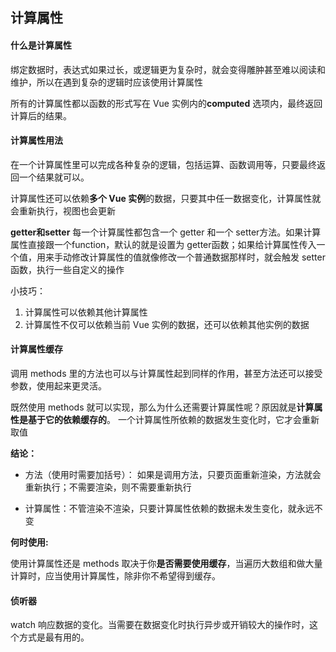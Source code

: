 ## 计算属性

#### 什么是计算属性

绑定数据时，表达式如果过长，或逻辑更为复杂时，就会变得雕肿甚至难以阅读和维护，所以在遇到复杂的逻辑时应该使用计算属性

所有的计算属性都以函数的形式写在 Vue 实例内的**computed** 选项内，最终返回计算后的结果。



#### 计算属性用法

在一个计算属性里可以完成各种复杂的逻辑，包括运算、函数调用等，只要最终返回一个结果就可以。

计算属性还可以依赖**多个 Vue 实例**的数据，只要其中任一数据变化，计算属性就会重新执行，视图也会更新

**getter和setter**
每一个计算属性都包含一个 getter 和一个 setter方法。如果计算属性直接跟一个function，默认的就是设置为 getter函数；如果给计算属性传入一个值，用来手动修改计算属性的值就像修改一个普通数据那样时，就会触发 setter函数，执行一些自定义的操作

小技巧：

1. 计算属性可以依赖其他计算属性
2. 计算属性不仅可以依赖当前 Vue 实例的数据，还可以依赖其他实例的数据



#### 计算属性缓存

调用 methods 里的方法也可以与计算属性起到同样的作用，甚至方法还可以接受参数，使用起来更灵活。

既然使用 methods 就可以实现，那么为什么还需要计算属性呢？原因就是**计算属性是基于它的依赖缓存的**。 一个计算属性所依赖的数据发生变化时，它才会重新取值

**结论：**

- 方法（使用时需要加括号）： 如果是调用方法，只要页面重新渲染，方法就会重新执行；不需要渲染，则不需要重新执行

- 计算属性：不管渲染不渲染，只要计算属性依赖的数据未发生变化，就永远不变

**何时使用:** 

使用计算属性还是 methods 取决于你**是否需要使用缓存**，当遍历大数组和做大量计算时，应当使用计算属性，除非你不希望得到缓存。



#### 侦听器

watch 响应数据的变化。当需要在数据变化时执行异步或开销较大的操作时，这个方式是最有用的。